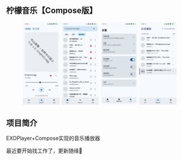 ## 柠檬音乐【Compose版】

<p align="center">

<img src="/img/Screenshot_2024-10-18-22-39-54-578_me.spica27.spi.jpg" width="20%"/>
<img src="/img/Screenshot_2024-10-18-22-40-02-391_me.spica27.spi.jpg" width="20%"/>
<img src="/img/Screenshot_2024-10-16-13-46-08-319_me.spica27.spi.jpg" width="20%"/>
<img src="/img/Screenshot_2024-10-18-22-40-08-428_me.spica27.spi.jpg" width="20%"/>
</p>

## 项目简介

EXOPlayer+Compose实现的音乐播放器

最近要开始找工作了，更新随缘🌈